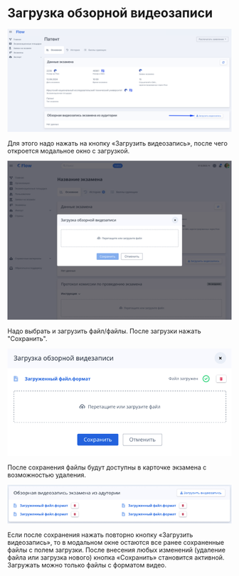 # Загрузка обзорной видеозаписи

![](<../.gitbook/assets/image (337).png>)

Для этого надо нажать на кнопку «Загрузить видеозапись», после чего откроется модальное окно с загрузкой.

![](<../.gitbook/assets/image (324).png>)

Надо выбрать и загрузить файл/файлы. После загрузки нажать "Сохранить".

![](<../.gitbook/assets/image (327).png>)

После сохранения файлы будут доступны в карточке экзамена с возможностью удаления.

![](<../.gitbook/assets/image (328).png>)

Если после сохранения нажать повторно кнопку «Загрузить видеозапись», то в модальном окне остаются все ранее сохраненные файлы с полем загрузки. После внесения любых изменений (удаление файла или загрузка нового) кнопка «Сохранить» становится активной. Загружать можно только файлы с форматом видео.

